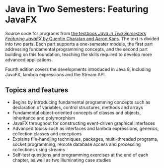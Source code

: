 # Java in Two Semesters: Featuring JavaFX

Source code for programs from [the textbook *Java in Two Semesters Featuring JavaFX* by Quentin Charatan and Aaron Kans](https://www.springer.com/gp/book/9783319994192). The text is divided into two parts. Each part supports a one-semester module, the first part addressing fundamental programming concepts, and the second part building on this foundation, teaching the skills required to develop more advanced applications.

Fourth edition covers the developments introduced in Java 8, including JavaFX, lambda expressions and the Stream API.

## Topics and features

- Begins by introducing fundamental programming concepts such as declaration of variables, control structures, methods and arrays
- Fundamental object-oriented concepts of classes and objects, inheritance and polymorphism
- JavaFX throughout for constructing event-driven graphical interfaces
- Advanced topics such as interfaces and lambda expressions, generics, collection classes and exceptions
- Explains file-handling techniques, packages, multi-threaded programs, socket programming, remote database access and processing collections using streams
- Self-test questions and programming exercises at the end of each chapter, as well as two illuminating case studies
